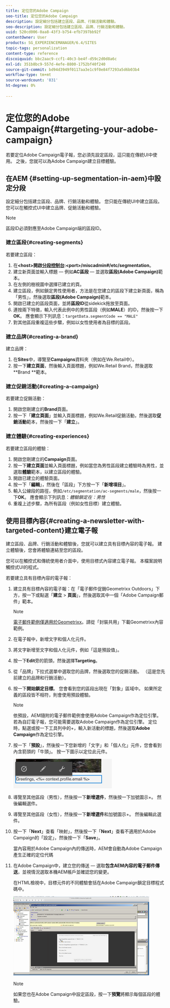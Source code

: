 ```yaml
---
title: 定位您的Adobe Campaign
seo-title: 定位您的Adobe Campaign
description: 設定細分包括建立區段、品牌、行銷活動和體驗。
seo-description: 設定細分包括建立區段、品牌、行銷活動和體驗。
uuid: 520cd006-0aa8-43f3-b754-efb7397bb92f
contentOwner: User
products: SG_EXPERIENCEMANAGER/6.4/SITES
topic-tags: personalization
content-type: reference
discoiquuid: bbc2aac9-ccf1-40c3-be4f-d59c2d0d8a6c
exl-id: 351b8bc9-557d-4efe-8800-1752bf40f240
source-git-commit: bd94d3949f0117aa3e1c9f0e84f7293a5d6b03b4
workflow-type: tm+mt
source-wordcount: '831'
ht-degree: 0%

---
```


# 定位您的Adobe Campaign{#targeting-your-adobe-campaign}

若要定位Adobe Campaign電子報，您必須先設定區段，這只能在傳統UI中使用。 之後，您就可以為Adobe Campaign建立目標體驗。

## 在AEM {#setting-up-segmentation-in-aem}中設定分段

設定細分包括建立區段、品牌、行銷活動和體驗。 您只能在傳統UI中建立區段。 您可以在觸控式UI中建立品牌、促銷活動和體驗。

>[!NOTE]
>
>區段ID必須對應至Adobe Campaign端的區段ID。

### 建立區段{#creating-segments}

若要建立區段：

1. 在&#x200B;**&lt;host>開啟[分段控制台](http://localhost:4502/miscadmin#/etc/segmentation):&lt;port>/miscadmin#/etc/segmentation**。
1. 建立新頁面並輸入標題 — 例如&#x200B;**AC區段** — 並選取&#x200B;**區段(Adobe Campaign)**&#x200B;範本。
1. 在左側的樹視圖中選擇已建立的頁。
1. 建立區段，例如鎖定男性使用者，方法是在您建立的區段下建立新頁面，稱為「男性」，然後選取&#x200B;**區段(Adobe Campaign)**&#x200B;範本。
1. 開啟已建立的區段頁面，並將&#x200B;**區段ID**&#x200B;從sidekick拖放至頁面。
1. 連按兩下特徵，輸入代表此例中的男性區段（例如&#x200B;**MALE**）的ID，然後按一下&#x200B;**OK**。 應會顯示下列訊息：`targetData.segmentCode == "MALE"`
1. 對其他區段重複這些步驟，例如以女性使用者為目標的區段。

### 建立品牌{#creating-a-brand}

建立品牌：

1. 在&#x200B;**Sites**&#x200B;中，導覽至&#x200B;**Campaigns**&#x200B;資料夾（例如在We.Retail中）。
1. 按一下**建立頁面**，然後輸入頁面標題，例如We.Retail Brand，然後選取**Brand **範本。

### 建立促銷活動{#creating-a-campaign}

若要建立促銷活動：

1. 開啟您剛建立的&#x200B;**Brand**&#x200B;頁面。
1. 按一下「**建立頁面**」並輸入頁面標題，例如We.Retail促銷活動，然後選取&#x200B;**促銷活動**&#x200B;範本，然後按一下「**建立**」。

### 建立體驗{#creating-experiences}

若要建立區段的體驗：

1. 開啟您剛建立的&#x200B;**Campaign**&#x200B;頁面。
1. 按一下&#x200B;**建立頁面**&#x200B;並輸入頁面標題，例如當您為男性區段建立體驗時為男性，並選取&#x200B;**體驗**&#x200B;範本，以建立區段的體驗。
1. 開啟已建立的體驗頁面。
1. 按一下「**編輯**」，然後在「區段」下方按一下「**新增項目**」。
1. 輸入公線段的路徑，例如`/etc/segmentation/ac-segments/male`，然後按一下&#x200B;**OK**。 應會顯示下列訊息：*體驗鎖定在：男性*
1. 重複上述步驟，為所有區段（例如女性目標）建立體驗。

## 使用目標內容{#creating-a-newsletter-with-targeted-content}建立電子報

建立區段、品牌、行銷活動和體驗後，您就可以建立具有目標內容的電子報。 建立體驗後，您會將體驗連結至您的區段。

您可以在觸控式和傳統使用者介面中，使用目標式內容建立電子報。 本檔案說明觸控式UI的程式。

若要建立具有目標內容的電子報：

1. 建立具有目標內容的電子報：在「電子郵件促銷Geometrixx Outdoors」下方，按一下或點選「**建立** > **頁面**」，然後選取其中一個「Adobe Campaign郵件」範本。

   >[!NOTE]
   >
   >[電子郵件範例僅適用於Geometrixx](/help/sites-developing/we-retail.md#weretail)。請從「封裝共用」下載Geometrixx內容範例。

1. 在電子報中，新增文字和個人化元件。
1. 將文字新增至文字和個人化元件，例如「這是預設值」。
1. 按一下&#x200B;**Edit**&#x200B;旁的箭頭，然後選擇&#x200B;**Targeting**。
1. 從「品牌」下拉式選單中選取您的品牌，然後選取您的促銷活動。 （這是您先前建立的品牌和行銷活動）。
1. 按一下&#x200B;**開始鎖定目標**。 您會看到您的區段出現在「對象」區域中。 如果所定義的區段皆不相符，則會使用預設體驗。

   >[!NOTE]
   >
   >依預設，AEM隨附的電子郵件範例會使用Adobe Campaign作為定位引擎。 若為自訂電子報，您可能需要選取Adobe Campaign作為定位引擎。 定位時，點選或按一下工具列中的+，輸入新活動的標題，然後選取&#x200B;**Adobe Campaign**&#x200B;作為定位引擎。

1. 按一下「**預設**」，然後按一下您新增的「文字」和「個人化」元件，您會看到內含箭頭的「牛頭」。 按一下圖示以定位此元件。

   ![chlimage_1-165](assets/chlimage_1-165.png)

1. 導覽至其他區段（男性），然後按一下&#x200B;**新增選件**，然後按一下加號圖示+。 然後編輯選件。
1. 導覽至其他區段（女性），然後按一下&#x200B;**新增選件**&#x200B;和加號圖示+。 然後編輯此選件。
1. 按一下「**Next**」查看「映射」，然後按一下「**Next**」查看不適用於Adobe Campaign的「設定」，然後按一下「**Save**」。

   當內容用於Adobe Campaign內的傳送時，AEM會自動為Adobe Campaign產生正確的定位代碼

1. 在Adobe Campaign中，建立您的傳送 — 選取&#x200B;**包含AEM內容的電子郵件傳送**，並視情況選取本機AEM帳戶並確認您的變更。

   在HTML檢視中，目標元件的不同體驗會括在Adobe Campaign鎖定目標程式碼中。

   ![chlimage_1-166](assets/chlimage_1-166.png)

   >[!NOTE]
   >
   >如果您也在Adobe Campaign中設定區段，按一下&#x200B;**預覽**&#x200B;將顯示每個區段的體驗。
